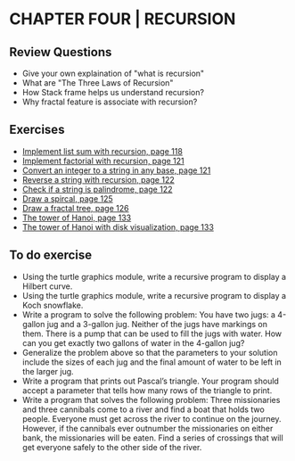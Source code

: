 # CHAPTER FOUR | RECURSION

## Review Questions
- Give your own explaination of "what is recursion"
- What are "The Three Laws of Recursion"
- How Stack frame helps us understand recursion?
- Why fractal feature is associate with recursion?


## Exercises
- [Implement list sum with recursion, page 118](./list_sum.py)
- [Implement factorial with recursion, page 121](./factorial.py)
- [Convert an integer to a string in any base, page 121](./base_converter.py)
- [Reverse a string with recursion, page 122](./reverse.py)
- [Check if a string is palindrome, page 122](./is_palindrome.py)
- [Draw a spircal, page 125](./draw_spiral.py)
- [Draw a fractal tree, page 126](./draw_fractal_tree.py)
- [The tower of Hanoi, page 133](./hanoi_tower.py)
- [The tower of Hanoi with disk visualization, page 133](./hanoi_tower_viz.py)

## To do exercise
- Using the turtle graphics module, write a recursive program to display a Hilbert curve.
- Using the turtle graphics module, write a recursive program to display a Koch snowflake.
- Write a program to solve the following problem: You have two jugs: a 4-gallon jug and
a 3-gallon jug. Neither of the jugs have markings on them. There is a pump that can
be used to fill the jugs with water. How can you get exactly two gallons of water in the
4-gallon jug?
- Generalize the problem above so that the parameters to your solution include the sizes of
each jug and the final amount of water to be left in the larger jug.
- Write a program that prints out Pascal’s triangle. Your program should accept a parameter
that tells how many rows of the triangle to print.
- Write a program that solves the following problem: Three missionaries and three cannibals come to a river and find a boat that holds two people. Everyone must get across the
river to continue on the journey. However, if the cannibals ever outnumber the missionaries on either bank, the missionaries will be eaten. Find a series of crossings that will
get everyone safely to the other side of the river.
